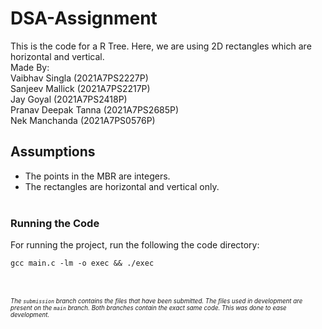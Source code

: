 # DSA-Assignment

This is the code for a R Tree. Here, we are using 2D rectangles which are horizontal and vertical.<br />
Made By:<br />
Vaibhav Singla (2021A7PS2227P)<br />
Sanjeev Mallick (2021A7PS2217P)<br />
Jay Goyal (2021A7PS2418P)<br />
Pranav Deepak Tanna (2021A7PS2685P)<br />
Nek Manchanda (2021A7PS0576P)<br />

## Assumptions

- The points in the MBR are integers.
- The rectangles are horizontal and vertical only.
  <br />
  <br />

### Running the Code

For running the project, run the following the code directory:

```shell
gcc main.c -lm -o exec && ./exec
```

<br />
<br />
<sub><sup><i>The <code>submission</code> branch contains the files that have been submitted. The files used in development are present on the <code>main</code> branch.
Both branches contain the exact same code. This was done to ease development.</i></sup></sub>
